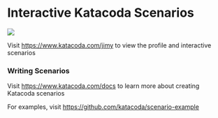 # Interactive Katacoda Scenarios

[![](http://shields.katacoda.com/katacoda/jimy/count.svg)](https://www.katacoda.com/jimy "Get your profile on Katacoda.com")

Visit https://www.katacoda.com/jimy to view the profile and interactive scenarios

### Writing Scenarios
Visit https://www.katacoda.com/docs to learn more about creating Katacoda scenarios

For examples, visit https://github.com/katacoda/scenario-example
